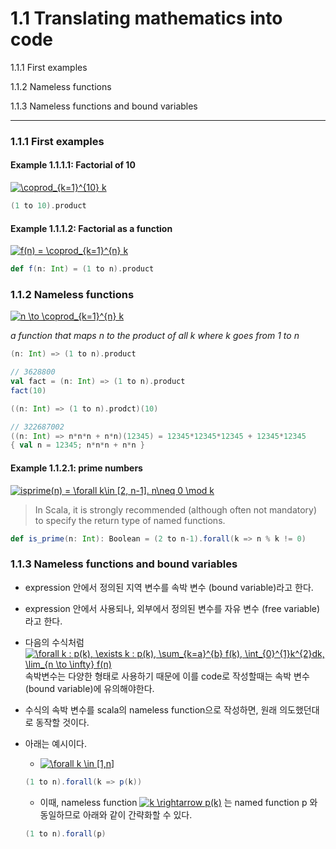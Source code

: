 # 1.1 Translating mathematics into code
1.1.1 First examples

1.1.2 Nameless functions

1.1.3 Nameless functions and bound variables


---


### 1.1.1 First examples
#### Example 1.1.1.1: **Factorial of 10**

<a href="https://www.codecogs.com/eqnedit.php?latex=\coprod_{k=1}^{10}&space;k" target="_blank"><img src="https://latex.codecogs.com/gif.latex?\coprod_{k=1}^{10}&space;k" title="\coprod_{k=1}^{10} k" /></a>
```scala
(1 to 10).product
```

#### Example 1.1.1.2: **Factorial as a function**

<a href="https://www.codecogs.com/eqnedit.php?latex=f(n)&space;=&space;\coprod_{k=1}^{n}&space;k" target="_blank"><img src="https://latex.codecogs.com/gif.latex?f(n)&space;=&space;\coprod_{k=1}^{n}&space;k" title="f(n) = \coprod_{k=1}^{n} k" /></a>

```scala
def f(n: Int) = (1 to n).product
```


### 1.1.2 Nameless functions

<a href="https://www.codecogs.com/eqnedit.php?latex=n&space;\to&space;\coprod_{k=1}^{n}&space;k" target="_blank"><img src="https://latex.codecogs.com/gif.latex?n&space;\to&space;\coprod_{k=1}^{n}&space;k" title="n \to \coprod_{k=1}^{n} k" /></a>

_a function that maps n to the product of all k where k goes from 1 to n_

```scala
(n: Int) => (1 to n).product
```

```scala
// 3628800
val fact = (n: Int) => (1 to n).product
fact(10)

((n: Int) => (1 to n).prodct)(10)

// 322687002
((n: Int) => n*n*n + n*n)(12345) = 12345*12345*12345 + 12345*12345
{ val n = 12345; n*n*n + n*n } 
```

#### Example 1.1.2.1: **prime numbers**
<a href="https://www.codecogs.com/eqnedit.php?latex=isprime(n)&space;=&space;\forall&space;k\in&space;[2,&space;n-1].&space;n\neq&space;0&space;\mod&space;k" target="_blank"><img src="https://latex.codecogs.com/gif.latex?isprime(n)&space;=&space;\forall&space;k\in&space;[2,&space;n-1].&space;n\neq&space;0&space;\mod&space;k" title="isprime(n) = \forall k\in [2, n-1]. n\neq 0 \mod k" /></a>

> In Scala, it is strongly recommended (although often not mandatory) to specify the return type of named functions.

```scala
def is_prime(n: Int): Boolean = (2 to n-1).forall(k => n % k != 0)
```


### 1.1.3 Nameless functions and bound variables
- expression 안에서 정의된 지역 변수를 속박 변수 (bound variable)라고 한다.
- expression 안에서 사용되나, 외부에서 정의된 변수를 자유 변수 (free variable)라고 한다.

- 다음의 수식처럼 <a href="https://www.codecogs.com/eqnedit.php?latex=\forall&space;k&space;:&space;p(k),&space;\exists&space;k&space;:&space;p(k),&space;\sum_{k=a}^{b}&space;f(k),&space;\int_{0}^{1}k^{2}dk,&space;\lim_{n&space;\to&space;\infty}&space;f(n)" target="_blank"><img src="https://latex.codecogs.com/gif.latex?\forall&space;k&space;:&space;p(k),&space;\exists&space;k&space;:&space;p(k),&space;\sum_{k=a}^{b}&space;f(k),&space;\int_{0}^{1}k^{2}dk,&space;\lim_{n&space;\to&space;\infty}&space;f(n)" title="\forall k : p(k), \exists k : p(k), \sum_{k=a}^{b} f(k), \int_{0}^{1}k^{2}dk, \lim_{n \to \infty} f(n)" /></a> 속박변수는 다양한 형태로 사용하기 때문에 이를 code로 작성할때는 속박 변수(bound variable)에 유의해야한다.
- 수식의 속박 변수를 scala의 nameless function으로 작성하면, 원래 의도했던대로 동작할 것이다.
- 아래는 예시이다.
  - <a href="https://www.codecogs.com/eqnedit.php?latex=\forall&space;k&space;\in&space;[1,n]" target="_blank"><img src="https://latex.codecogs.com/gif.latex?\forall&space;k&space;\in&space;[1,n]" title="\forall k \in [1,n]" /></a>
  ```scala
  (1 to n).forall(k => p(k))
  ```
  - 이때, nameless function <a href="https://www.codecogs.com/eqnedit.php?latex=k&space;\rightarrow&space;p(k)" target="_blank"><img src="https://latex.codecogs.com/gif.latex?k&space;\rightarrow&space;p(k)" title="k \rightarrow p(k)" /></a> 는 named function p 와 동일하므로 아래와 같이 간략화할 수 있다.
  ```scala
  (1 to n).forall(p)
  ```
  
  


